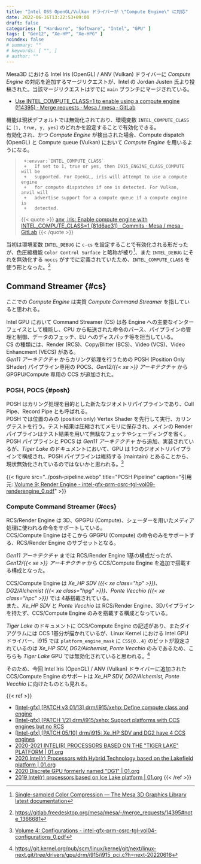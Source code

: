 ```yaml
---
title: "Intel OSS OpenGL/Vulkan ドライバーが \"Compute Engine\" に対応"
date: 2022-06-16T13:22:53+09:00
draft: false
categories: [ "Hardware", "Software", "Intel", "GPU" ]
tags: [ "Gen12", "Xe-HP", "Xe-HPG" ]
noindex: false
# summary: ""
# keywords: [ "", ]
# author: ""
---
```


Mesa3D における Intel Iris (OpenGL) / ANV (Vulkan) ドライバーに *Compute Engine* の対応を追加するマージリクエストが、Intel の Jordan Justen 氏より投稿された。当該マージリクエストはすでに `main` ブランチにマージされている。  

 * [Use INTEL_COMPUTE_CLASS=1 to enable using a compute engine (!14395) · Merge requests · Mesa / mesa · GitLab](https://gitlab.freedesktop.org/mesa/mesa/-/merge_requests/14395)

機能は現状デフォルトでは無効化されており、環境変数 `INTEL_COMPUTE_CLASS` に `[1, true, y, yes]` のどれかを設定することで有効化できる。  
有効化され、かつ *Compute Engine* が検出された場合、Compute dispatch (OpenGL) と Compute queue (Vulkan) において *Compute Engine* を用いるようになる。  

 > 		+:envvar:`INTEL_COMPUTE_CLASS`
 > 		+   If set to 1, true or yes, then I915_ENGINE_CLASS_COMPUTE will be
 > 		+   supported. For OpenGL, iris will attempt to use a compute engine
 > 		+   for compute dispatches if one is detected. For Vulkan, anvil will
 > 		+   advertise support for a compute queue if a compute engine is
 > 		+   detected.
 >
 > {{< quote >}} [anv, iris: Enable compute engine with INTEL_COMPUTE_CLASS=1 (81d6ae31) · Commits · Mesa / mesa · GitLab](https://gitlab.freedesktop.org/mesa/mesa/-/commit/81d6ae31d6f18d6fd2894a8b6dfe4323eea797f9) {{< /quote >}}

当初は環境変数 `INTEL_DEBUG` に `c-cs` を設定することで有効化される形だったが、色圧縮機能 `Color Control Surface` と略称が被り[^color-control-surface]、また `INTEL_DEBUG` にそれを無効化する `noccs` がすでに定義されていたため、`INTEL_COMPUTE_CLASS` を使う形となった。[^ref-comment-1]  

[^color-control-surface]: [Single-sampled Color Compression — The Mesa 3D Graphics Library latest documentation](https://docs.mesa3d.org/isl/ccs.html)
[^ref-comment-1]: <https://gitlab.freedesktop.org/mesa/mesa/-/merge_requests/14395#note_1366681>

## Command Streamer {#cs}
ここでの *Compute Engine* は実質 *Compute Command Streamer* を指していると思われる。  

Intel GPU において Command Streamer (CS) は各 Engine への主要なインターフェイスとして機能し、CPU から転送された命令のパース、パイプラインの管理と制御、データのフェッチ、EU へのディスパッチ等を担当している。  
CS の種類には、Render (RCS)、Copy/Blitter (BCS)、Video (VCS)、Video Enhancment (VECS) がある。  
*Gen11 アーキテクチャ* からカリング処理を行うための POSH (Position Only SHader) パイプライン専用の POCS、*Gen12/{{< xe >}} アーキテクチャ* から GPGPU/Compute 専用の CCS が追加された。  

### POSH, POCS {#posh}

POSH はカリング処理を目的とした新たなジオメトリパイプラインであり、Cull Pipe、Record Pipe とも呼ばれる。  
POSH では位置のみの (position only) Vertex Shader を先行して実行、カリングテストを行う。テスト結果は圧縮されてメモリに保存され、メインの Render パイプラインはテスト結果を用いて無駄なフェッチやシェーディングを省く。  
POSH パイプラインと POCS は *Gen11 アーキテクチャ* から追加、実装されているが、*Tiger Lake* のドキュメントにおいて、GPU は 1つのジオメトリパイプラインで構成され、POSH パイプラインは維持する (maintain) とあることから、現状無効化されているのではないかと思われる。[^tgl-configuration]  

[^tgl-configuration]: [Volume 4: Configurations - intel-gfx-prm-osrc-tgl-vol04-configurations_0.pdf](https://01.org/sites/default/files/documentation/intel-gfx-prm-osrc-tgl-vol04-configurations_0.pdf)

{{< figure src="../posh-pipeline.webp" title="POSH Pipeline" caption="引用元: [Volume 9: Render Engine - intel-gfx-prm-osrc-tgl-vol09-renderengine_0.pdf](https://01.org/sites/default/files/documentation/intel-gfx-prm-osrc-tgl-vol09-renderengine_0.pdf)" >}}

### Compute Command Streamer {#ccs}

RCS/Render Engine は 3D、GPGPU (Compute)、シェーダーを用いたメディア処理に使われる命令をサポートしている。  
CCS/Compute Engine はそこから GPGPU (Compute) の命令のみをサポートする、RCS/Render Engine のサブセットとなる。  

*Gen11 アーキテクチャ* までは RCS/Render Engine 1基の構成だったが、*Gen12/{{< xe >}} アーキテクチャ* から CCS/Compute Engine を追加で搭載する構成となった。  

CCS/Compute Engine は *Xe_HP SDV ({{< xe class="hp" >}})*、*DG2/Alchemist ({{< xe class="hpg" >}})*、*Ponte Vecchio ({{< xe class="hpc" >}})* では 4基搭載されている。  
また、*Xe_HP SDV* と *Ponte Vecchio* は RCS/Render Engine、3Dパイプラインを持たず、CCS/Compute Engine のみを搭載する構成となっている。  

*Tiger Lake* のドキュメントに CCS/Compute Engine の記述があり、またダイアグラムには CCS 1基分が描かれているが、Linux Kernel における Intel GPU ドライバー、i915 では `platform_engine_mask` に `CSS{0..4}` のビットが設定されているのは *Xe_HP SDV, DG2/Alchemist, Ponte Vecchio* のみであるため、こちらも *Tiger Lake* GPU では無効化されていると思われる。[^engine-mask]  

そのため、今回 Intel Iris (OpenGL) / ANV (Vulkan) ドライバーに追加された CCS/Compute Engine のサポートは *Xe_HP SDV, DG2/Alchemist, Ponte Vecchio* に向けたものとも見れる。  

[^engine-mask]: <https://git.kernel.org/pub/scm/linux/kernel/git/next/linux-next.git/tree/drivers/gpu/drm/i915/i915_pci.c?h=next-20220616>

{{< ref >}}
 * [[Intel-gfx] [PATCH v3 01/13] drm/i915/xehp: Define compute class and engine](https://lists.freedesktop.org/archives/intel-gfx/2022-March/291525.html)
 * [[Intel-gfx] [PATCH 1/2] drm/i915/xehp: Support platforms with CCS engines but no RCS](https://lists.freedesktop.org/archives/intel-gfx/2022-March/291770.html)
 * [[Intel-gfx] [PATCH 05/10] drm/i915: Xe_HP SDV and DG2 have 4 CCS engines](https://lists.freedesktop.org/archives/intel-gfx/2022-April/295662.html)
 * [2020-2021 INTEL(R) PROCESSORS BASED ON THE "TIGER LAKE" PLATFORM | 01.org](https://01.org/node/37295)
 * [2020 Intel(r) Processors with Hybrid Technology based on the Lakefield platform | 01.org](https://01.org/node/37196)
 * [2020 Discrete GPU formerly named "DG1" | 01.org](https://01.org/node/37109)
 * [2019 Intel(r) processors based on Ice Lake platform | 01.org](https://01.org/linuxgraphics/hardware-specification-prms/2019-intelr-processors-based-ice-lake-platform)
{{< /ref >}}

